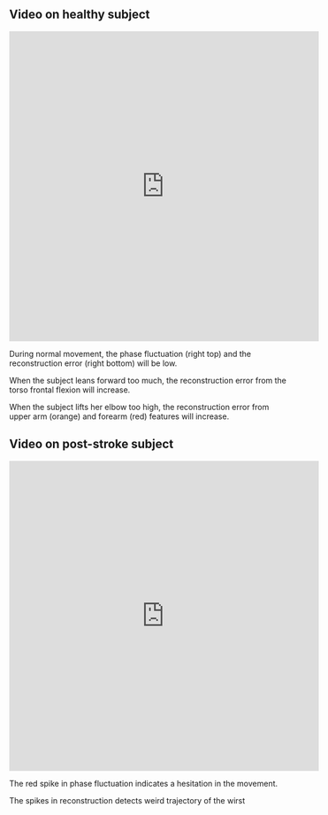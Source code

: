 ## Video on healthy subject

<iframe width="560" height="560" src="https://www.youtube.com/embed/SNuUrp2QiqY" frameborder="0" allow="accelerometer; autoplay; encrypted-media; gyroscope; picture-in-picture" allowfullscreen></iframe>

During normal movement, the phase fluctuation (right top) and the reconstruction error (right bottom) will be low.

When the subject leans forward too much, the reconstruction error from the torso frontal flexion will increase.

When the subject lifts her elbow too high, the reconstruction error from upper arm (orange) and forearm (red) features will increase.


## Video on post-stroke subject

<iframe width="560" height="560" src="https://www.youtube.com/embed/SNuUrp2QiqY" frameborder="0" allow="accelerometer; autoplay; encrypted-media; gyroscope; picture-in-picture" allowfullscreen></iframe>

The red spike in phase fluctuation indicates a hesitation in the movement.

The spikes in reconstruction detects weird trajectory of the wirst


